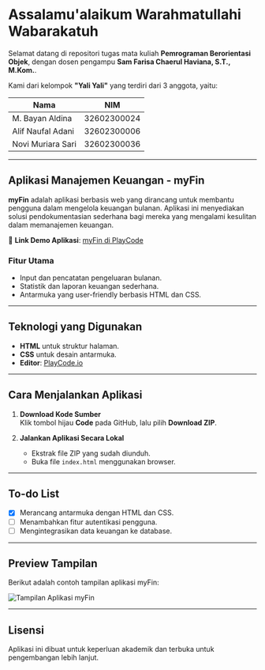 # Assalamu'alaikum Warahmatullahi Wabarakatuh

Selamat datang di repositori tugas mata kuliah **Pemrograman Berorientasi Objek**, dengan dosen pengampu **Sam Farisa Chaerul Haviana, S.T., M.Kom.**.

Kami dari kelompok **"Yali Yali"** yang terdiri dari 3 anggota, yaitu:

| **Nama**              | **NIM**         |
|-----------------------|-----------------|
| M. Bayan Aldina       | 32602300024     |
| Alif Naufal Adani     | 32602300006     |
| Novi Muriara Sari     | 32602300036     |

---

## **Aplikasi Manajemen Keuangan - myFin**

**myFin** adalah aplikasi berbasis web yang dirancang untuk membantu pengguna dalam mengelola keuangan bulanan. Aplikasi ini menyediakan solusi pendokumentasian sederhana bagi mereka yang mengalami kesulitan dalam memanajemen keuangan.

🔗 **Link Demo Aplikasi**: [myFin di PlayCode](https://myfin.playcode.io)

### **Fitur Utama**
- Input dan pencatatan pengeluaran bulanan.
- Statistik dan laporan keuangan sederhana.
- Antarmuka yang user-friendly berbasis HTML dan CSS.

---

## **Teknologi yang Digunakan**
- **HTML** untuk struktur halaman.
- **CSS** untuk desain antarmuka.
- **Editor**: [PlayCode.io](https://playcode.io)

---

## **Cara Menjalankan Aplikasi**
1. **Download Kode Sumber**  
   Klik tombol hijau **Code** pada GitHub, lalu pilih **Download ZIP**.

2. **Jalankan Aplikasi Secara Lokal**  
   - Ekstrak file ZIP yang sudah diunduh.
   - Buka file `index.html` menggunakan browser.

---

## **To-do List**
- [x] Merancang antarmuka dengan HTML dan CSS.
- [ ] Menambahkan fitur autentikasi pengguna.
- [ ] Mengintegrasikan data keuangan ke database.

---

## **Preview Tampilan**
Berikut adalah contoh tampilan aplikasi myFin:

![Tampilan Aplikasi myFin](https://myfin.playcode.png)

---

## **Lisensi**
Aplikasi ini dibuat untuk keperluan akademik dan terbuka untuk pengembangan lebih lanjut.
